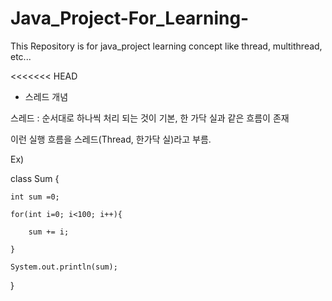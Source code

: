 # Java_Project-For_Learning-
This Repository is for java_project learning concept like thread, multithread, etc...

<<<<<<< HEAD
* 스레드 개념

스레드 : 순서대로 하나씩 처리 되는 것이 기본, 한 가닥 실과 같은 흐름이 존재

이런 실행 흐름을 스레드(Thread, 한가닥 실)라고 부름.

Ex)

class Sum {

    int sum =0;

    for(int i=0; i<100; i++){

        sum += i;
        
    }
    
    System.out.println(sum);
}

